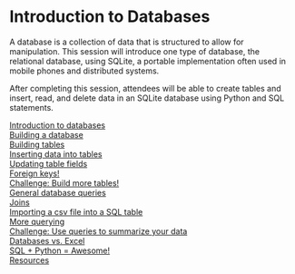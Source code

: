 # Introduction to Databases

A database is a collection of data that is structured to allow for manipulation. This session will introduce one type of database, the relational database, using SQLite, a portable implementation often used in mobile phones and distributed systems.

After completing this session, attendees will be able to create tables and insert, read, and delete data in an SQLite database using Python and SQL statements.

[Introduction to databases](sections/0-dbintro.md)  
[Building a database](sections/1-builddb.md)  
[Building tables](sections/2-buildtable.md)  
[Inserting data into tables](sections/3-insertdata.md)  
[Updating table fields](sections/4-updatefield.md)  
[Foreign keys!](sections/5-foreignkeys.md)  
[Challenge: Build more tables!](sections/6-buildtable_challenge.md)  
[General database queries](sections/7-commonqueries.md)  
[Joins](sections/8-innerjoin.md)  
[Importing a csv file into a SQL table](sections/9-importcsv.md)  
[More querying](sections/10-usefulqueries.md)  
[Challenge: Use queries to summarize your data](sections/11-queries_challenge.md)  
[Databases vs. Excel](sections/12-excel_v_db.md)  
[SQL + Python = Awesome!](sections/13-pyplussql-pseudo.md)  
[Resources](resources.md)  
